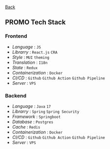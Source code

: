 [Back](https://github.com/springboot-oauth2-server-project/)

## PROMO Tech Stack
### Frontend
- *Language* : `JS`
- *Librarry* : `React.js` `CRA`
- *Style* : `MUI` `theming`
- *Translation* : `I18n`
- *State* : `Redux`
- *Containerization* : `Docker`
- *CI/CD* : `Github` `Github Action` `Github Pipeline`
- *Server* : `VPS`

### Backend
- *Language* : `Java` `17`
- *Librarry* : `Spring` `Spring Security`
- *Framework* : `Springboot`
- *Database* : `Postgres`
- *Cache* : `Redis`
- *Containerization* : `Docker`
- *CI/CD* : `Github` `Github Action` `Github Pipeline`
- *Server* : `VPS`
